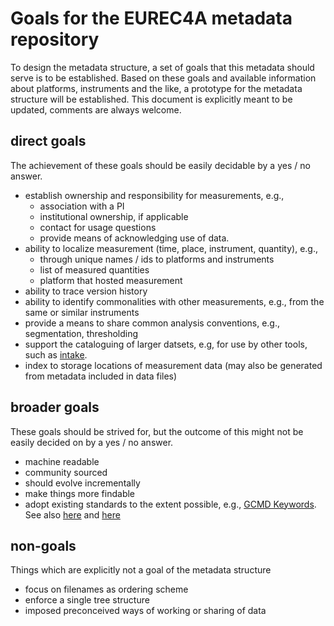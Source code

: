 # Goals for the EUREC4A metadata repository

To design the metadata structure, a set of goals that this metadata should serve is to be established. Based on these goals and available information about platforms, instruments and the like, a prototype for the metadata structure will be established. This document is explicitly meant to be updated, comments are always welcome.

## direct goals
The achievement of these goals should be easily decidable by a yes / no answer.

* establish ownership and responsibility for measurements, e.g.,
  - association with a PI
  - institutional ownership, if applicable
  - contact for usage questions
  - provide means of acknowledging use of data.
* ability to localize measurement (time, place, instrument, quantity), e.g.,
  - through unique names / ids to platforms and instruments
  - list of measured quantities
  - platform that hosted measurement
* ability to trace version history
* ability to identify commonalities with other measurements, e.g., from the same or similar instruments
* provide a means to share common analysis conventions, e.g., segmentation, thresholding
* support the cataloguing of larger datsets, e.g, for use by other tools, such as  [intake](https://intake.readthedocs.io/en/latest/index.html).
* index to storage locations of measurement data (may also be generated from metadata included in data files)

## broader goals
These goals should be strived for, but the outcome of this might not be easily decided on by a yes / no answer.

* machine readable
* community sourced
* should evolve incrementally
* make things more findable
* adopt existing standards to the extent possible, e.g., [GCMD Keywords](https://earthdata.nasa.gov/earth-observation-data/find-data/gcmd/gcmd-keywords). See also [here](https://gcmd.nasa.gov/search/Keywords.do#keywords) and [here](https://earthdata.nasa.gov/earth-observation-data/find-data/gcmd/gcmd-keywords)

## non-goals
Things which are explicitly not a goal of the metadata structure

* focus on filenames as ordering scheme
* enforce a single tree structure
* imposed preconceived ways of working or sharing of data
